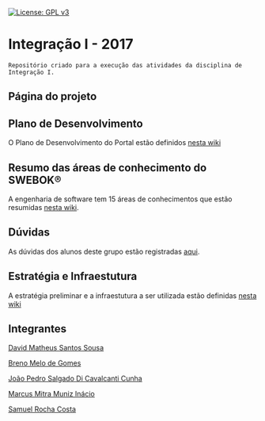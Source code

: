 [![License: GPL v3](https://img.shields.io/badge/License-GPL%20v3-blue.svg)](https://www.gnu.org/licenses/gpl-3.0)
# Integração I - 2017

    Repositório criado para a execução das atividades da disciplina de Integração I.
## Página do projeto

## Plano de Desenvolvimento
O Plano de Desenvolvimento do Portal estão definidos [nesta wiki](https://github.com/MSSDavid/integracao2017/wiki/Plano-de-Desenvolvimento-do-Portal)

## Resumo das áreas de conhecimento do SWEBOK®

A engenharia de software tem 15 áreas de conhecimentos que estão resumidas [nesta wiki](https://github.com/MSSDavid/integracao2017/wiki/Resumo-das-%C3%81reas-de-Conhecimento-do-SWEBOK).
## Dúvidas

As dúvidas dos alunos deste grupo estão registradas [aqui](https://github.com/MSSDavid/integracao2017/wiki/duvidas-plano).
## Estratégia e Infraestutura

A estratégia preliminar e a infraestutura a ser utilizada estão definidas [nesta wiki](https://github.com/MSSDavid/integracao2017/wiki/Defini%C3%A7%C3%A3o-da-estrat%C3%A9gia-preliminar-e-infraestrutura)

## Integrantes

[David Matheus Santos Sousa](https://github.com/MSSDavid/)

[Breno Melo de Gomes](https://github.com/gomesbreno)

[João Pedro Salgado Di Cavalcanti Cunha](https://github.com/joaopsalgado)

[Marcus Mitra Muniz Inácio](https://github.com/MitraTheAngrod)

[Samuel Rocha Costa](https://github.com/samuelrcosta)


